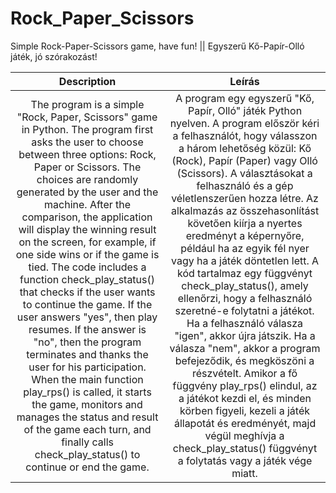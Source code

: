 # Rock_Paper_Scissors
Simple Rock-Paper-Scissors game, have fun!  ||  Egyszerű Kő-Papír-Olló játék, jó szórakozást!

| Description | Leírás |
| :---: | :---: |
| The program is a simple "Rock, Paper, Scissors" game in Python. The program first asks the user to choose between three options: Rock, Paper or Scissors. The choices are randomly generated by the user and the machine. After the comparison, the application will display the winning result on the screen, for example, if one side wins or if the game is tied. The code includes a function check_play_status() that checks if the user wants to continue the game. If the user answers "yes", then play resumes. If the answer is "no", then the program terminates and thanks the user for his participation. When the main function play_rps() is called, it starts the game, monitors and manages the status and result of the game each turn, and finally calls check_play_status() to continue or end the game. | A program egy egyszerű "Kő, Papír, Olló" játék Python nyelven. A program először kéri a felhasználót, hogy válasszon a három lehetőség közül: Kő (Rock), Papír (Paper) vagy Olló (Scissors). A választásokat a felhasználó és a gép véletlenszerűen hozza létre. Az alkalmazás az összehasonlítást követően kiírja a nyertes eredményt a képernyőre, például ha az egyik fél nyer vagy ha a játék döntetlen lett. A kód tartalmaz egy függvényt check_play_status(), amely ellenőrzi, hogy a felhasználó szeretné-e folytatni a játékot. Ha a felhasználó válasza "igen", akkor újra játszik. Ha a válasza "nem", akkor a program befejeződik, és megköszöni a részvételt. Amikor a fő függvény play_rps() elindul, az a játékot kezdi el, és minden körben figyeli, kezeli a játék állapotát és eredményét, majd végül meghívja a check_play_status() függvényt a folytatás vagy a játék vége miatt. |


